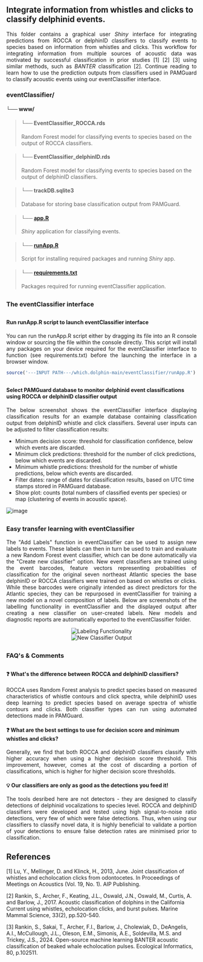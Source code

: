 
## Integrate information from whistles and clicks to classify delphinid events.
<p align="justify">
This folder contains a graphical user <em>Shiny</em> interface for integrating predictions from ROCCA or delphinID classifiers to classify events to species based on information from  whistles and clicks. This workflow for integrating information from multiple sources of acoustic data was motivated by successful classification in prior studies [1] [2] [3] using similar methods, such as <em>BANTER</em> classification [2]. Continue reading to learn how to use the prediction outputs from classifiers used in PAMGuard to classify acoustic events using our eventClassifier interface.
</p>

### eventClassifier/

#### └── www/

> #### └── EventClassifier_ROCCA.rds
> Random Forest model for classifying events to species based on the output of ROCCA classifiers.

> #### └── EventClassifier_delphinID.rds
> Random Forest model for classifying events to species based on the output of delphinID classifiers.

> #### └── trackDB.sqlite3
> Database for storing base classification output from PAMGuard.

> #### └── [app.R](https://github.com/tristankleyn/which.dolphin/blob/main/eventClassifier/app.R)
> _Shiny_ application for classifying events. 

> #### └── [runApp.R](https://github.com/tristankleyn/which.dolphin/blob/main/eventClassifier/runApp.R)
> Script for installing required packages and running _Shiny_ app.

> #### └── [requirements.txt](https://github.com/tristankleyn/which.dolphin/blob/main/eventClassifier/requirements.txt)
> Packages required for running eventClassifier application.

##
### The eventClassifier interface
##
#### Run runApp.R script to launch eventClassifier interface
<p align="justify">
You can run the runApp.R script either by dragging its file into an R console window or sourcing the file within the console directly. This script will install any packages on your device required for the eventClassifier interface to function (see requirements.txt) before the launching the interface in a browser window.
</p>

```R
source('---INPUT PATH---/which.dolphin-main/eventClassifier/runApp.R')
```
##
#### Select PAMGuard database to monitor delphinid event classifications using ROCCA or delphinID classifier output
<p align="justify">
The below screenshot shows the eventClassifier interface displaying classification results for an example database containing classification output from delphinID whistle and click classifiers. Several user inputs can be adjusted to filter classification results:
</p>

<ul>
  <li>Minimum decision score: threshold for classification confidence, below which events are discarded.</li>
  <li>Minimum click predictions: threshold for the number of click predictions, below which events are discarded.</li>
  <li>Minimum whistle predictions: threshold for the number of whistle predictions, below which events are discarded.</li>
  <li>Filter dates: range of dates for classification results, based on UTC time stamps stored in PAMGuard database.</li>
  <li>Show plot: counts (total numbers of classified events per species) or map (clustering of events in acoustic space).</li>
</ul>

![image](https://github.com/user-attachments/assets/8b687701-01e4-4435-89a0-f44bfa621478)



##

### Easy transfer learning with eventClassifier
<p align="justify">
The "Add Labels" function in eventClassifier can be used to assign new labels to events. These labels can then in turn be used to train and evaluate a new Random Forest event classifier, which can be done automatically via the "Create new classifier" option. New event classifiers are trained using the event barcodes, feature vectors representing probabilities of classification for the original seven northeast Atlantic species the base delphinID or ROCCA classifiers were trained on based on whistles or clicks. While these barcodes were originally intended as direct predictors for the Atlantic species, they can be repurposed in eventClassifier for training a new model on a novel composition of labels. Below are screenshots of the labelling functionality in eventClassifier and the displayed output after creating a new classifier on user-created labels. New models and diagnostic reports are automatically exported to the eventClassifier folder.
</p>

<div align="center">
  <img src="https://github.com/user-attachments/assets/4d3f159a-26e2-4239-a3e6-ce1c0f12667c" alt="Labeling Functionality">
</div>

<div align="center">
  <img src="https://github.com/user-attachments/assets/0e44e883-58c5-494a-8546-7f73cb9b34f9" alt="New Classifier Output">
</div>

  
##
### FAQ's & Comments
##
#### ❓ What's the difference between ROCCA and delphinID classifiers? 
<p align="justify">
ROCCA uses Random Forest analysis to predict species based on measured characteristics of whistle contours and click spectra, while delphinID uses deep learning to predict species based on average spectra of whistle contours and clicks. Both classifier types can run using automated detections made in PAMGuard.
</p>

#### ❓ What are the best settings to use for decision score and minimum whistles and clicks?
<p align="justify">
Generally, we find that both ROCCA and delphinID classifiers classify with higher accuracy when using a higher decision score threshold. This improvement, however, comes at the cost of discarding a portion of classifications, which is higher for higher decision score thresholds. 
</p>

#### 💡 Our classifiers are only as good as the detections you feed it!
<p align="justify">
The tools desribed here are not detectors - they are designed to classify detections of delphinid vocalizations to species level. ROCCA and delphinID classifiers were developed and tested using high signal-to-noise ratio detections, very few of which were false detections. Thus, when using our classifiers to classify novel data, it is highly beneficial to validate a portion of your detections to ensure false detection rates are minimised prior to classification.
</p>




## References

[1] Lu, Y., Mellinger, D. and Klinck, H., 2013, June. Joint classification of whistles and echolocation clicks from odontocetes. In Proceedings of Meetings on Acoustics (Vol. 19, No. 1). AIP Publishing.

[2] Rankin, S., Archer, F., Keating, J.L., Oswald, J.N., Oswald, M., Curtis, A. and Barlow, J., 2017. Acoustic classification of dolphins in the California Current using whistles, echolocation clicks, and burst pulses. Marine Mammal Science, 33(2), pp.520-540.

[3] Rankin, S., Sakai, T., Archer, F.I., Barlow, J., Cholewiak, D., DeAngelis, A.I., McCullough, J.L., Oleson, E.M., Simonis, A.E., Soldevilla, M.S. and Trickey, J.S., 2024. Open-source machine learning BANTER acoustic classification of beaked whale echolocation pulses. Ecological Informatics, 80, p.102511.


